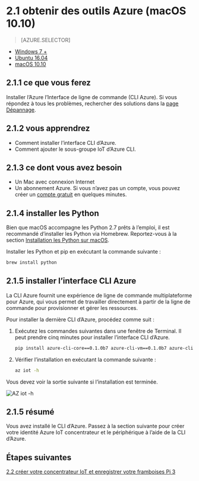 <properties
 pageTitle="Obtenir des outils Azure (macOS 10.10) | Microsoft Azure"
 description="Installez les Python et Azure Interface de ligne de commande (CLI Azure) sur macOS."
 services="iot-hub"
 documentationCenter=""
 authors="shizn"
 manager="timlt"
 tags=""
 keywords=""/>

<tags
 ms.service="iot-hub"
 ms.devlang="multiple"
 ms.topic="article"
 ms.tgt_pltfrm="na"
 ms.workload="na"
 ms.date="10/21/2016"
 ms.author="xshi"/>

# <a name="21-get-azure-tools-macos-1010"></a>2.1 obtenir des outils Azure (macOS 10.10)

> [AZURE.SELECTOR]
- [Windows 7 +](iot-hub-raspberry-pi-kit-node-lesson2-get-azure-tools-win32.md)
- [Ubuntu 16.04](iot-hub-raspberry-pi-kit-node-lesson2-get-azure-tools-ubuntu.md)
- [macOS 10.10](iot-hub-raspberry-pi-kit-node-lesson2-get-azure-tools-mac.md)

## <a name="211-what-you-will-do"></a>2.1.1 ce que vous ferez

Installer l’Azure l’Interface de ligne de commande (CLI Azure). Si vous répondez à tous les problèmes, rechercher des solutions dans la [page Dépannage](iot-hub-raspberry-pi-kit-node-troubleshooting.md).

## <a name="212-what-you-will-learn"></a>2.1.2 vous apprendrez

- Comment installer l’interface CLI d’Azure.
- Comment ajouter le sous-groupe IoT d’Azure CLI.

## <a name="213-what-you-need"></a>2.1.3 ce dont vous avez besoin

- Un Mac avec connexion Internet
- Un abonnement Azure. Si vous n’avez pas un compte, vous pouvez créer un [compte gratuit](https://azure.microsoft.com/free/) en quelques minutes.

## <a name="214-install-python"></a>2.1.4 installer les Python

Bien que macOS accompagne les Python 2.7 prêts à l’emploi, il est recommandé d’installer les Python via Homebrew. Reportez-vous à la section [Installation les Python sur macOS](http://docs.python-guide.org/en/latest/starting/install/osx/).

Installer les Python et pip en exécutant la commande suivante :

```bash
brew install python
```

## <a name="215-install-the-azure-cli"></a>2.1.5 installer l’interface CLI Azure

La CLI Azure fournit une expérience de ligne de commande multiplateforme pour Azure, qui vous permet de travailler directement à partir de la ligne de commande pour provisionner et gérer les ressources. 

Pour installer la dernière CLI d’Azure, procédez comme suit :

1. Exécutez les commandes suivantes dans une fenêtre de Terminal. Il peut prendre cinq minutes pour installer l’interface CLI d’Azure.

    ```bash
    pip install azure-cli-core==0.1.0b7 azure-cli-vm==0.1.0b7 azure-cli-storage==0.1.0b7 azure-cli-role==0.1.0b7 azure-cli-resource==0.1.0b7 azure-cli-profile==0.1.0b7 azure-cli-network==0.1.0b7 azure-cli-iot==0.1.0b7 azure-cli-feedback==0.1.0b7 azure-cli-configure==0.1.0b7 azure-cli-component==0.1.0b7 azure-cli==0.1.0b7
    ```

2. Vérifier l’installation en exécutant la commande suivante :

    ```bash
    az iot -h
    ```
  
Vous devez voir la sortie suivante si l’installation est terminée.

![AZ iot -h](media/iot-hub-raspberry-pi-lessons/lesson2/az_iot_help_osx.png)

## <a name="215-summary"></a>2.1.5 résumé

Vous avez installé le CLI d’Azure. Passez à la section suivante pour créer votre identité Azure IoT concentrateur et le périphérique à l’aide de la CLI d’Azure.

## <a name="next-steps"></a>Étapes suivantes

[2.2 créer votre concentrateur IoT et enregistrer votre framboises Pi 3](iot-hub-raspberry-pi-kit-node-lesson2-prepare-azure-iot-hub.md)
